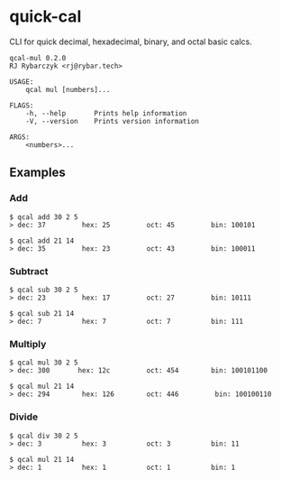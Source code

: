 # quick-cal
CLI for quick decimal, hexadecimal, binary, and octal basic calcs.

```
qcal-mul 0.2.0
RJ Rybarczyk <rj@rybar.tech>

USAGE:
    qcal mul [numbers]...

FLAGS:
    -h, --help       Prints help information
    -V, --version    Prints version information

ARGS:
    <numbers>... 
```

## Examples
### Add
```
$ qcal add 30 2 5
> dec: 37         hex: 25         oct: 45         bin: 100101
```

```
$ qcal add 21 14
> dec: 35         hex: 23         oct: 43         bin: 100011
```

### Subtract
```
$ qcal sub 30 2 5
> dec: 23         hex: 17         oct: 27         bin: 10111
```
```
$ qcal sub 21 14
> dec: 7          hex: 7          oct: 7          bin: 111
```

### Multiply
```
$ qcal mul 30 2 5
> dec: 300       hex: 12c         oct: 454        bin: 100101100
```
```
$ qcal mul 21 14
> dec: 294        hex: 126        oct: 446         bin: 100100110
```

### Divide
```
$ qcal div 30 2 5
> dec: 3          hex: 3          oct: 3          bin: 11
```
```
$ qcal mul 21 14
> dec: 1          hex: 1          oct: 1          bin: 1
```
